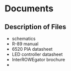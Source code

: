 # Documents

## Description of Files

- schematics
- R-89 manual
- 6520 PIA datasheet
- LED controller datasheet
- InterROWEgator brochure
- 
